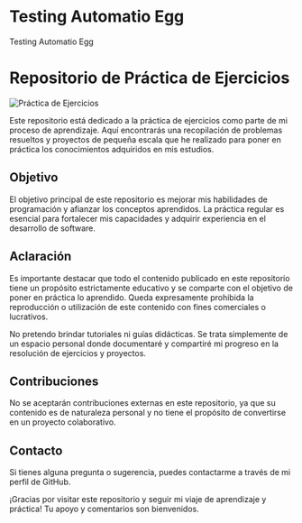 # Testing Automatio Egg
 Testing Automatio Egg

# Repositorio de Práctica de Ejercicios

![Práctica de Ejercicios](https://pbs.twimg.com/profile_images/1523070799149641728/g_BuVbSR_400x400.jpg)

Este repositorio está dedicado a la práctica de ejercicios como parte de mi proceso de aprendizaje. Aquí encontrarás una recopilación de problemas resueltos y proyectos de pequeña escala que he realizado para poner en práctica los conocimientos adquiridos en mis estudios.

## Objetivo

El objetivo principal de este repositorio es mejorar mis habilidades de programación y afianzar los conceptos aprendidos. La práctica regular es esencial para fortalecer mis capacidades y adquirir experiencia en el desarrollo de software.

## Aclaración

Es importante destacar que todo el contenido publicado en este repositorio tiene un propósito estrictamente educativo y se comparte con el objetivo de poner en práctica lo aprendido. Queda expresamente prohibida la reproducción o utilización de este contenido con fines comerciales o lucrativos.

No pretendo brindar tutoriales ni guías didácticas. Se trata simplemente de un espacio personal donde documentaré y compartiré mi progreso en la resolución de ejercicios y proyectos.

## Contribuciones

No se aceptarán contribuciones externas en este repositorio, ya que su contenido es de naturaleza personal y no tiene el propósito de convertirse en un proyecto colaborativo.

## Contacto

Si tienes alguna pregunta o sugerencia, puedes contactarme a través de mi perfil de GitHub.

¡Gracias por visitar este repositorio y seguir mi viaje de aprendizaje y práctica! Tu apoyo y comentarios son bienvenidos.

